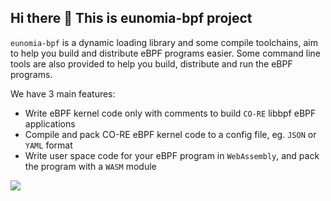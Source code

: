 ## Hi there 👋 This is eunomia-bpf project


`eunomia-bpf` is a dynamic loading library and some compile toolchains, aim to help you build and distribute eBPF programs easier. Some command line tools are also provided to help you build, distribute and run the eBPF programs.

We have 3 main features:

- Write eBPF kernel code only with comments to build `CO-RE` libbpf eBPF applications
- Compile and pack CO-RE eBPF kernel code to a config file, eg. `JSON` or `YAML` format
- Write user space code for your eBPF program in `WebAssembly`, and  pack the program with a `WASM` module

[<img src="https://github-readme-stats.vercel.app/api?username=eunomia-bpf&theme=tokyonight&hide_border=true&show_icons=true&hide_title=true" />](https://github.com/anuraghazra/github-readme-stats)
